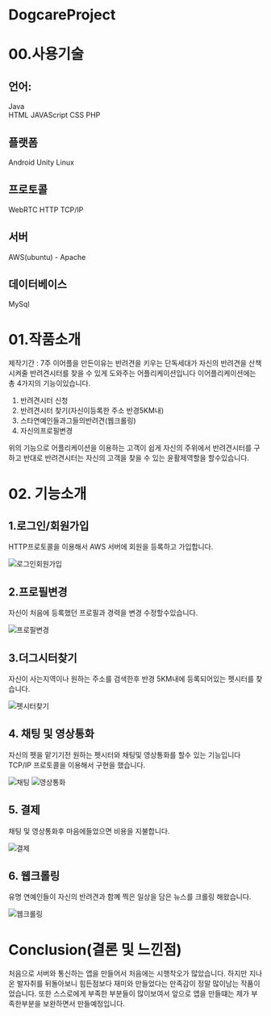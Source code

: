 # DogcareProject

# 00.사용기술
## 언어:
Java        
HTML
JAVAScript
CSS
PHP
## 플랫폼
Android
Unity
Linux
## 프로토콜
WebRTC
HTTP
TCP/IP
## 서버
AWS(ubuntu) - Apache
## 데이터베이스
MySql




# 01.작품소개
제작기간 : 7주
 이어플을 만든이유는 반려견을 키우는 단독세대가 자신의 반려견을 산책시켜줄 반려견시터를 찾을 수 있게 
 도와주는 어플리케이션입니다
이어플리케이션에는 총 4가지의 기능이있습니다.
1. 반려견시터 신청 
2. 반려견시터 찾기(자신이등록한 주소 반경5KM내) 
3. 스타연예인들과그들의반려견(웹크롤링) 
4. 자신의프로필변경

위의 기능으로 어플리케이션을 이용하는 고객이 쉽게 자신의 주위에서 반려견시터를 구하고 반대로 반려견시터는 자신의 고객을 찾을 수 있는 윤활제역할을
할수있습니다.


# 02. 기능소개
 ## 1.로그인/회원가입
 HTTP프로토콜을 이용해서 AWS 서버에 회원을 등록하고 가입합니다.
 
 ![로그인회원가입](https://user-images.githubusercontent.com/48486487/55529989-fda9c180-56de-11e9-85ed-923e60e10556.gif)
 
 ## 2.프로필변경
 자신이 처음에 등록했던 프로필과 경력을 변경 수정할수있습니다.
 
 ![프로필변경](https://user-images.githubusercontent.com/48486487/55530047-4792a780-56df-11e9-9d39-af23a952ab5f.gif)
 
 ## 3.더그시터찾기
 자신이 사는지역이나 원하는 주소를 검색한후 반경 5KM내에 등록되어있는 펫시터를 찾습니다.
 
![펫시터찾기](https://user-images.githubusercontent.com/48486487/55530074-7dd02700-56df-11e9-9fb8-500230e1726b.gif)

## 4. 채팅 및 영상통화
자신의 펫을 맡기기전 원하는 펫시터와 채팅및 영상통화를 할수 있는 기능입니다
TCP/IP 프로토콜을 이용해서 구현을 했습니다.

![채팅](https://user-images.githubusercontent.com/48486487/55530111-a9531180-56df-11e9-91da-1b2e5e2f67c0.gif)
![영상통화](https://user-images.githubusercontent.com/48486487/55530162-eb7c5300-56df-11e9-8fb1-baad975f0d1f.gif)

## 5. 결제
채팅 및 영상통화후 마음에들었으면 비용을 지불합니다.

![결제](https://user-images.githubusercontent.com/48486487/55530198-12d32000-56e0-11e9-99dc-576f71faf934.gif)

## 6. 웹크롤링
유명 연예인들이 자신의 반려견과 함꼐 찍은 일상을 담은 뉴스를 크롤링 해왔습니다.

![웹크롤링](https://user-images.githubusercontent.com/48486487/55530241-46ae4580-56e0-11e9-9835-279d9c09ed69.gif)

# Conclusion(결론 및 느낀점)
처음으로 서버와 통신하는 앱을 만들어서 처음에는 시행착오가 많았습니다. 하지만 지나온 발자취를 뒤돌아보니 힘든점보다 재미와 만들었다는
만족감이 정말 많이남는 작품이었습니다. 또한 스스로에게 부족한 부분들이 많이보여서 앞으로 앱을 만들떄는 제가 부족한부분을 보완하면서 만들예정입니다.

